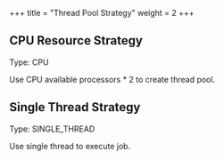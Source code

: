 +++
title = "Thread Pool Strategy"
weight = 2
+++

## CPU Resource Strategy

Type: CPU

Use CPU available processors * 2 to create thread pool.

## Single Thread Strategy

Type: SINGLE_THREAD

Use single thread to execute job.
